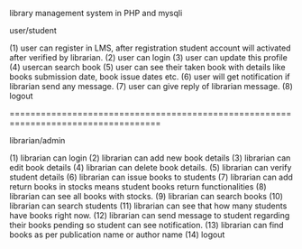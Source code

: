 library management system in PHP and mysqli

user/student

(1) user can register in LMS, after registration student account will activated after verified by librarian.
(2) user can login
(3) user can update this profile
(4) usercan search book
(5) user can see their taken book with details like books submission date, book issue dates etc.
(6) user will get notification if librarian send any message.
(7) user can give reply of librarian message.
(8) logout

===================================================================================

librarian/admin

(1) librarian can login
(2) librarian can add new book details
(3) librarian can edit book details
(4) librarian can delete book details.
(5) librarian can verify student details
(6) librarian can issue books to students
(7) librarian can add return books in stocks means student books return functionalities
(8) librarian can see all books with stocks.
(9) librarian can search books
(10) librarian can search students
(11) librarian can see that how many students have books right now.
(12) librarian can send message to student regarding their books pending so student can see notification.
(13) librarian can find books as per publication name or author name
(14) logout
